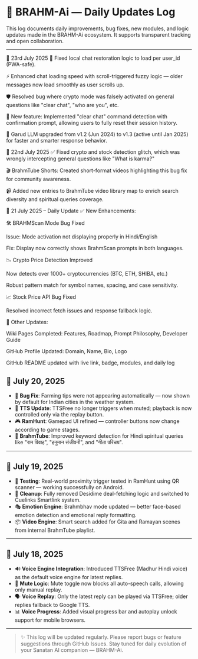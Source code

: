 # 📜 BRAHM-Ai — Daily Updates Log

This log documents daily improvements, bug fixes, new modules, and logic updates made in the BRAHM-Ai ecosystem. It supports transparent tracking and open collaboration.

---
📅 23rd July 2025
🔁 Fixed local chat restoration logic to load per user_id (PWA-safe).

⚡ Enhanced chat loading speed with scroll-triggered fuzzy logic — older messages now load smoothly as user scrolls up.

🛡️ Resolved bug where crypto mode was falsely activated on general questions like "clear chat", "who are you", etc.

🧹 New feature: Implemented "clear chat" command detection with confirmation prompt, allowing users to fully reset their session history.

🔄 Garud LLM upgraded from v1.2 (Jun 2024) to v1.3 (active until Jan 2025) for faster and smarter response behavior.

📅 22nd July 2025
✅ Fixed crypto and stock detection glitch, which was wrongly intercepting general questions like "What is karma?"

🎬 BrahmTube Shorts: Created short-format videos highlighting this bug fix for community awareness.

📹 Added new entries to BrahmTube video library map to enrich search diversity and spiritual queries coverage.

📅 21 July 2025 – Daily Update
✅ New Enhancements:

🛠️ BRAHMScan Mode Bug Fixed

Issue: Mode activation not displaying properly in Hindi/English

Fix: Display now correctly shows BrahmScan prompts in both languages.

📉 Crypto Price Detection Improved

Now detects over 1000+ cryptocurrencies (BTC, ETH, SHIBA, etc.)

Robust pattern match for symbol names, spacing, and case sensitivity.

📈 Stock Price API Bug Fixed

Resolved incorrect fetch issues and response fallback logic.

🧠 Other Updates:

Wiki Pages Completed: Features, Roadmap, Prompt Philosophy, Developer Guide

GitHub Profile Updated: Domain, Name, Bio, Logo

GitHub README updated with live link, badge, modules, and daily log



## 📅 July 20, 2025

- 🐞 **Bug Fix**: Farming tips were not appearing automatically — now shown by default for Indian cities in the weather system.
- 🧠 **TTS Update**: TTSFree no longer triggers when muted; playback is now controlled only via the replay button.
- 🎮 **RamHunt**: Gamepad UI refined — controller buttons now change according to game stages.
- 🎥 **BrahmTube**: Improved keyword detection for Hindi spiritual queries like "राम विवाह", "हनुमान संजीवनी", and "गीता परिचय".

---

## 📅 July 19, 2025

- 🧪 **Testing**: Real-world proximity trigger tested in RamHunt using QR scanner — working successfully on Android.
- 🧹 **Cleanup**: Fully removed Desidime deal-fetching logic and switched to Cuelinks Smartlink system.
- 🎭 **Emotion Engine**: Brahmbhav mode updated — better face-based emotion detection and emotional reply formatting.
- 📦 **Video Engine**: Smart search added for Gita and Ramayan scenes from internal BrahmTube playlist.

---

## 📅 July 18, 2025

- 🔊 **Voice Engine Integration**: Introduced TTSFree (Madhur Hindi voice) as the default voice engine for latest replies.
- 🛑 **Mute Logic**: Mute toggle now blocks all auto-speech calls, allowing only manual replay.
- 🗣 **Voice Replay**: Only the latest reply can be played via TTSFree; older replies fallback to Google TTS.
- 📊 **Voice Progress**: Added visual progress bar and autoplay unlock support for mobile browsers.

---

> ✨ This log will be updated regularly. Please report bugs or feature suggestions through GitHub Issues. Stay tuned for daily evolution of your Sanatan AI companion — BRAHM-Ai.
